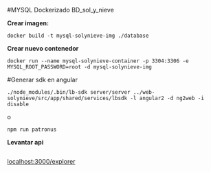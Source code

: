 #MYSQL Dockerizado BD_sol_y_nieve

**Crear imagen:** 
```
docker build -t mysql-solynieve-img ./database
```

**Crear nuevo contenedor**
```
docker run --name mysql-solynieve-container -p 3304:3306 -e MYSQL_ROOT_PASSWORD=root -d mysql-solynieve-img
```

#Generar sdk en angular
```
./node_modules/.bin/lb-sdk server/server ../web-solynieve/src/app/shared/services/lbsdk -l angular2 -d ng2web -i disable
```
o
```
npm run patronus
```

**Levantar api**
```npm run pokemon
```

[localhost:3000/explorer](http://localhost:3000/explorer)